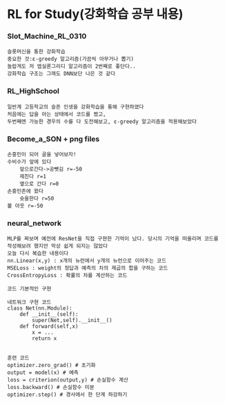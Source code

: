 # RL for Study(강화학습 공부 내용)
### Slot_Machine_RL_0310
    슬롯머신을 통한 강화학습
    중요한 것:ε-greedy 알고리즘(가끔씩 아무거나 뽑기)
    놀랍게도 저 엡실론그리디 알고리즘이 2번째로 좋단다..
    강화학습 구조는 그래도 DNN보단 나은 것 같다
### RL_HighSchool
    일반계 고등학교의 슬픈 인생을 강화학습을 통해 구현하였다
    처음에는 답을 아는 상태에서 코드를 짰고,
    두번째엔 가능한 경우의 수를 다 도전해보고, ε-greedy 알고리즘을 적용해보았다
### Become_a_SON + png files
    손흥민이 되어 골을 넣어보자!
    수비수가 앞에 있다
        앞으로간다->공뺏김 r=-50
        제친다 r=1
        옆으로 간다 r=0
    손흥민존에 왔다
        슛을한다 r=50
    볼 아웃 r=-50
### neural_network
    MLP를 짜보며 예전에 ResNet을 직접 구현한 기억이 났다. 당시의 기억을 떠올리며 코드를 작성해보려 했지만 막상 쉽게 되지는 않았다
    오늘 다시 복습한 내용이다
    nn.Linear(x,y) : x개의 뉴런에서 y개의 뉴런으로 이어주는 코드
    MSELoss : weight의 정답과 예측의 차의 제곱의 합을 구하는 코드
    CrossEntropyLoss : 확률의 차를 계산하는 코드
    
    코드 기본적인 구현
    
    네트워크 구현 코드
    class Net(nn.Module):
        def __init__(self):
            super(Net,self).__init__()
        def forward(self,x)
            x = ...
            return x
    
    
    훈련 코드
    optimizer.zero_grad() # 초기화
    output = model(x) # 예측
    loss = criterion(output,y) # 손실함수 계산
    loss.backward() # 손실함수 미분
    optimizer.step() # 경사에서 한 단계 하강하기
